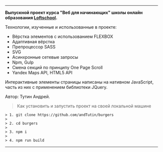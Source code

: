-----------------------------------------------------
**Выпускной проект курса "Веб для начинающих" школы онлайн образования [Loftschool](https://loftschool.com/).**

Технологии, изученные и  использованные в проекте:
 - Вёрстка элементов с использованием FLEXBOX
 - Адаптивная вёрстка
 - Препроцессор SASS
 - SVG
 - Асинхронные сетевые запросы
 - Npm, Gulp
 - Смена секций по принципу One Page Scroll
 - Yandex Maps API, HTML5 API

Интерактивные элементы страницы написаны на нативном JavaScript, часть из них с применением библиотеки JQuery.

Автор: Тутин Андрей.


> Как установить и запустить проект на своей локальной машине



    > 1. git clone https://github.com/andTutin/burgers
    > 
    > 2. cd burgers
    > 
    > 3. npm i
    > 
    > 4. npm run build
-----------------------------------------------------